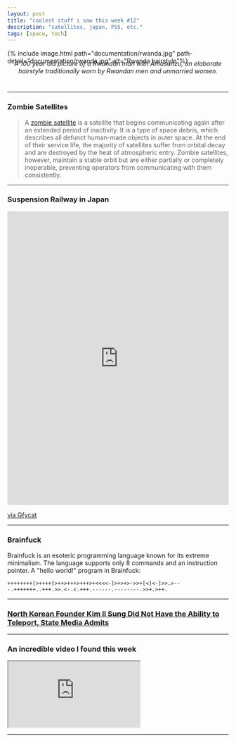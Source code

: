 ```yaml
---
layout: post
title: "coolest stuff i saw this week #12"
description: "satellites, japan, PS5, etc."
tags: [space, tech]
---
```


{% include image.html path="documentation/rwanda.jpg" path-detail="documentation/rwanda.jpg" alt="Rwanda hairstyle"%}
<p style="margin:0; text-align: center;margin: 0;top: -25px;position: relative;"><em>A 100 year old picture of a Rwandan man with Amasunzu, an elaborate hairstyle traditionally worn by Rwandan men and unmarried women.</em></p>

---

### **Zombie Satellites**

>A [zombie satellite](https://en.wikipedia.org/wiki/Zombie_satellite) is a satellite that begins communicating again after an extended period of inactivity. It is a type of space debris, which describes all defunct human-made objects in outer space. At the end of their service life, the majority of satellites suffer from orbital decay and are destroyed by the heat of atmospheric entry. Zombie satellites, however, maintain a stable orbit but are either partially or completely inoperable, preventing operators from communicating with them consistently.

---

### **Suspension Railway in Japan**

<div style='position:relative; padding-bottom:calc(123.71% + 44px)'><iframe src='https://gfycat.com/ifr/mildgoodnaturedintermediateegret' frameborder='0' scrolling='no' width='100%' height='100%' style='position:absolute;top:0;left:0;' allowfullscreen></iframe></div><p> <a href="https://gfycat.com/mildgoodnaturedintermediateegret">via Gfycat</a></p>  

---

### **Brainfuck**

Brainfuck is an esoteric programming language known for its extreme minimalism. The language supports only 8 commands and an instruction pointer. A "hello world!" program in Brainfuck:

```
++++++++[>++++[>++>+++>+++>+<<<<-]>+>+>->>+[<]<-]>>.>---.+++++++..+++.>>.<-.<.+++.------.--------.>>+.>++.

```


---

### [North Korean Founder Kim Il Sung Did Not Have the Ability to Teleport, State Media Admits](https://www.rfa.org/english/news/korea/chukjibop-05222020173452.html)

---
### **An incredible video I found this week**

<div class="embed-responsive embed-responsive-16by9">
<iframe src="https://www.youtube.com/embed/d8B1LNrBpqc?modestbranding=1&autohide=1&showinfo=0&controls=1" allowfullscreen></iframe>
</div>

---


  
